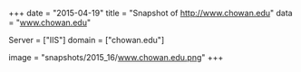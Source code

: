 
+++
date = "2015-04-19"
title = "Snapshot of http://www.chowan.edu"
data = "www.chowan.edu"

Server = ["IIS"]
domain = ["chowan.edu"]

  image = "snapshots/2015_16/www.chowan.edu.png"
+++
#
